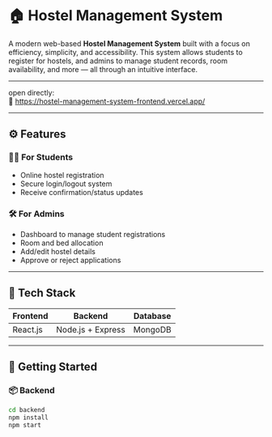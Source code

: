 # 🏠 Hostel Management System

A modern web-based **Hostel Management System** built with a focus on efficiency, simplicity, and accessibility. This system allows students to register for hostels, and admins to manage student records, room availability, and more — all through an intuitive interface.

---

open directly:  
🔗 https://hostel-management-system-frontend.vercel.app/

---

## ⚙️ Features

### 👨‍🎓 For Students
- Online hostel registration
- Secure login/logout system
- Receive confirmation/status updates

### 🛠️ For Admins
- Dashboard to manage student registrations
- Room and bed allocation
- Add/edit hostel details
- Approve or reject applications

---

## 🧰 Tech Stack

| Frontend      | Backend       | Database   |
|---------------|---------------|------------|
| React.js      | Node.js + Express | MongoDB     |

---

## 🚀 Getting Started

### 📦 Backend

```bash
cd backend
npm install
npm start
